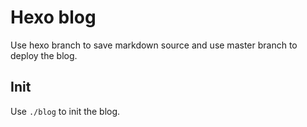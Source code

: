 # Hexo blog

Use hexo branch to save markdown source and use master branch to deploy the blog.

## Init

Use `./blog` to init the blog.

